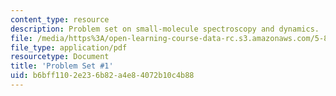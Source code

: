 ```yaml
---
content_type: resource
description: Problem set on small-molecule spectroscopy and dynamics.
file: /media/https%3A/open-learning-course-data-rc.s3.amazonaws.com/5-80-small-molecule-spectroscopy-and-dynamics-fall-2008/b6bff1102e236b82a4e84072b10c4b88_ps1_1976.pdf
file_type: application/pdf
resourcetype: Document
title: 'Problem Set #1'
uid: b6bff110-2e23-6b82-a4e8-4072b10c4b88
---
```

